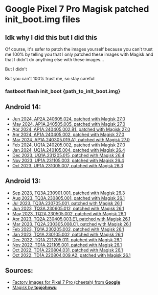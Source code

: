 # Google Pixel 7 Pro Magisk patched init_boot.img files

## Idk why I did this but I did this
Of course, it's safer to patch the images yourself because you can't trust me 100% by telling you that I only patched these images with Magisk and that I didn't do anything else with these images...

But I didn't

But you can't 100% trust me, so stay careful

### fastboot flash init_boot {path_to_init_boot.img}


## Android 14:

- [Jun 2024, AP2A.240605.024, patched with Magisk 27.0](https://github.com/Traaanaelle/P7P_Magisk_init_boot/raw/main/24_06_AP2A.240605.024_27000.img)
- [May 2024, AP1A.240505.005, patched with Magisk 27.0](https://github.com/Traaanaelle/P7P_Magisk_init_boot/raw/main/24_05_AP1A.240505.005_27000.img)
- [Apr 2024, AP1A.240405.002.B1, patched with Magisk 27.0](https://github.com/Traaanaelle/P7P_Magisk_init_boot/raw/main/24_04_AP1A.240405.002.B1_27000.img)
- [Apr 2024, AP1A.240405.002, patched with Magisk 27.0](https://github.com/Traaanaelle/P7P_Magisk_init_boot/raw/main/24_04_AP1A.240405.002_27000.img)
- [Mar 2024, AP1A.240305.019.A1, patched with Magisk 27.0](https://github.com/Traaanaelle/P7P_Magisk_init_boot/raw/main/24_03_AP1A.240305.019.A1_27000.img)
- [Feb 2024, UQ1A.240205.002, patched with Magisk 27.0](https://github.com/Traaanaelle/P7P_Magisk_init_boot/raw/main/24_02_UQ1A.240205.002_27000.img)
- [Jan 2024, UQ1A.240105.004, patched with Magisk 26.4](https://github.com/Traaanaelle/P7P_Magisk_init_boot/raw/main/24_01_UQ1A.240105.004_26400.img)
- [Dec 2023, UQ1A.231205.015, patched with Magisk 26.4](https://github.com/Traaanaelle/P7P_Magisk_init_boot/raw/main/23_12_UQ1A.231205.015_26400.img)
- [Nov 2023, UP1A.231105.003, patched with Magisk 26.4](https://github.com/Traaanaelle/P7P_Magisk_init_boot/raw/main/23_11_UP1A.231105.003_26400.img)
- [Oct 2023, UP1A.231005.007, patched with Magisk 26.3](https://github.com/Traaanaelle/P7P_Magisk_init_boot/raw/main/23_10_UP1A.231005.007_26300.img)

## Android 13:

- [Sep 2023, TQ3A.230901.001, patched with Magisk 26.3](https://github.com/Traaanaelle/P7P_Magisk_init_boot/raw/main/23_09_TQ3A.230901.001_26300.img)
- [Aug 2023, TQ3A.230805.001, patched with Magisk 26.1](https://github.com/Traaanaelle/P7P_Magisk_init_boot/raw/main/23_08_TQ3A.230805.001_26100.img)
- [Jul 2023, TQ3A.230705.001, patched with Magisk 26.1](https://github.com/Traaanaelle/P7P_Magisk_init_boot/raw/main/23_07_TQ3A.230705.001_26100.img)
- [Jun 2023, TQ3A.230605.012, patched with Magisk 26.1](https://github.com/Traaanaelle/P7P_Magisk_init_boot/raw/main/23_06_TQ3A.230605.012_26100.img)
- [May 2023, TQ2A.230505.002, patched with Magisk 26.1](https://github.com/Traaanaelle/P7P_Magisk_init_boot/raw/main/23_05_TQ2A.230505.002_26100.img)
- [Apr 2023, TQ2A.230405.003.E1, patched with Magisk 26.1](https://github.com/Traaanaelle/P7P_Magisk_init_boot/raw/main/23_04_TQ2A.230405.003.E1_26100.img)
- [Mar 2023, TQ2A.230305.008.C1, patched with Magisk 26.1](https://github.com/Traaanaelle/P7P_Magisk_init_boot/raw/main/23_03_TQ2A.230305.008.C1_26100.img)
- [Feb 2023, TQ1A.230205.002, patched with Magisk 26.1](https://github.com/Traaanaelle/P7P_Magisk_init_boot/raw/main/23_02_TQ1A.230205.002_26100.img)
- [Jan 2023, TQ1A.230105.002, patched with Magisk 26.1](https://github.com/Traaanaelle/P7P_Magisk_init_boot/raw/main/23_01_TQ1A.230105.002_26100.img)
- [Dec 2022, TQ1A.221205.011, patched with Magisk 26.1](https://github.com/Traaanaelle/P7P_Magisk_init_boot/raw/main/22_12_TQ1A.221205.011_26100.img)
- [Nov 2022, TD1A.221105.001, patched with Magisk 26.1](https://github.com/Traaanaelle/P7P_Magisk_init_boot/raw/main/22_11_TD1A.221105.001_26100.img)
- [Oct 2022, TD1A.220804.031, patched with Magisk 26.1](https://github.com/Traaanaelle/P7P_Magisk_init_boot/raw/main/22_10_TD1A.220804.031_26100.img)
- [Oct 2022, TD1A.220804.009.A2, patched with Magisk 26.1](https://github.com/Traaanaelle/P7P_Magisk_init_boot/raw/main/22_10_TD1A.220804.009.A2_26100.img)


## Sources:

- [Factory Images for Pixel 7 Pro (cheetah) ](https://developers.google.com/android/images#cheetah)[from **Google**](https://source.android.com/docs/setup/about)
- [Magisk ](https://github.com/topjohnwu/Magisk)[by **topjohnwu**](https://github.com/topjohnwu)
